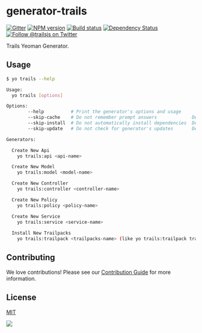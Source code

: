 # generator-trails

[![Gitter][gitter-image]][gitter-url]
[![NPM version][npm-image]][npm-url]
[![Build status][ci-image]][ci-url]
[![Dependency Status][daviddm-image]][daviddm-url]
[![Follow @trailsjs on Twitter][twitter-image]][twitter-url]

Trails Yeoman Generator.

## Usage
```sh
$ yo trails --help

Usage:
  yo trails [options] 

Options:
        --help          # Print the generator's options and usage
        --skip-cache    # Do not remember prompt answers             Default: false
        --skip-install  # Do not automatically install dependencies  Default: false
        --skip-update   # Do not check for generator's updates       Default: false

Generators:

  Create New Api
    yo trails:api <api-name>

  Create New Model
    yo trails:model <model-name>

  Create New Controller
    yo trails:controller <controller-name>

  Create New Policy
    yo trails:policy <policy-name>

  Create New Service
    yo trails:service <service-name>
    
  Install New Trailpacks
    yo trails:trailpack <trailpacks-name> (like yo trails:trailpack trailpack-repl,trailpack-webpack,...)
```

## Contributing
We love contributions! Please see our [Contribution Guide](https://github.com/trailsjs/trails/blob/master/.github/CONTRIBUTING.md)
for more information.

## License
[MIT](https://github.com/trailsjs/trails/blob/master/LICENSE)

<img src="http://i.imgur.com/dCjNisP.png">

[trails-image]: http://i.imgur.com/amwaQQI.png
[trails-url]: http://trailsjs.io
[npm-image]: https://img.shields.io/npm/v/generator-trails.svg?style=flat-square
[npm-url]: https://npmjs.org/package/generator-trails
[ci-image]: https://img.shields.io/travis/trailsjs/generator-trails/master.svg?style=flat-square
[ci-url]: https://travis-ci.org/trailsjs/generator-trails
[daviddm-image]: http://img.shields.io/david/trailsjs/generator-trails.svg?style=flat-square
[daviddm-url]: https://david-dm.org/trailsjs/generator-trails
[gitter-image]: http://img.shields.io/badge/+%20GITTER-JOIN%20CHAT%20%E2%86%92-1DCE73.svg?style=flat-square
[gitter-url]: https://gitter.im/trailsjs/trails
[twitter-image]: https://img.shields.io/twitter/follow/trailsjs.svg?style=social
[twitter-url]: https://twitter.com/trailsjs
